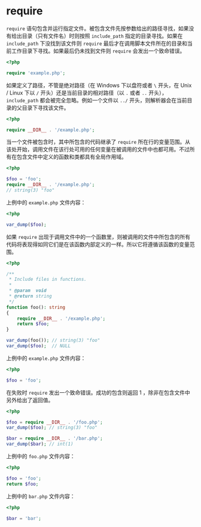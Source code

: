 # require

`require` 语句包含并运行指定文件。被包含文件先按参数给出的路径寻找，如果没有给出目录（只有文件名）时则按照 `include_path` 指定的目录寻找。如果在 `include_path` 下没找到该文件则 `require` 最后才在调用脚本文件所在的目录和当前工作目录下寻找。如果最后仍未找到文件则 `require` 会发出一个致命错误。

```php
<?php

require 'example.php';

```

如果定义了路径，不管是绝对路径（在 Windows 下以盘符或者 `\` 开头，在 Unix / Linux 下以 `/` 开头）还是当前目录的相对路径（以 `.` 或者 `..` 开头）， `include_path` 都会被完全忽略。例如一个文件以 `../` 开头，则解析器会在当前目录的父目录下寻找该文件。

```php
<?php

require __DIR__ . '/example.php';

```

当一个文件被包含时，其中所包含的代码继承了 `require` 所在行的变量范围。从该处开始，调用文件在该行处可用的任何变量在被调用的文件中也都可用。不过所有在包含文件中定义的函数和类都具有全局作用域。

```php
<?php

$foo = 'foo';
require __DIR__ . '/example.php';
// string(3) "foo"

```

上例中的 `example.php` 文件内容：

```php
<?php

var_dump($foo);

```

如果 `require` 出现于调用文件中的一个函数里，则被调用的文件中所包含的所有代码将表现得如同它们是在该函数内部定义的一样。所以它将遵循该函数的变量范围。

```php
<?php

/**
 * Include files in functions.
 *
 * @param  void
 * @return string
 */
function foo(): string
{
    require __DIR__ . '/example.php';
    return $foo;
}

var_dump(foo()); // string(3) "foo"
var_dump($foo);  // NULL

```

上例中的 `example.php` 文件内容：

```php
<?php

$foo = 'foo';

```

在失败时 `require` 发出一个致命错误。成功的包含则返回 1 ，除非在包含文件中另外给出了返回值。

```php
<?php

$foo = require __DIR__ . '/foo.php';
var_dump($foo); // string(3) "foo"

$bar = require __DIR__ . '/bar.php';
var_dump($bar); // int(1)

```

上例中的 `foo.php` 文件内容：

```php
<?php

$foo = 'foo';
return $foo;

```

上例中的 `bar.php` 文件内容：

```php
<?php

$bar = 'bar';

```

